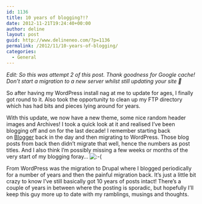 ```yaml
---
id: 1136
title: 10 years of blogging?!?
date: 2012-11-21T19:24:40+00:00
author: deline
layout: post
guid: http://www.delineneo.com/?p=1136
permalink: /2012/11/10-years-of-blogging/
categories:
  - General
---
```

_Edit: So this was attempt 2 of this post. Thank goodness for Google cache! Don&#8217;t start a migration to a new server whilst still updating your site 🙂_

So after having my WordPress install nag at me to update for ages, I finally got round to it. Also took the opportunity to clean up my FTP directory which has had bits and pieces lying around for years.

With this update, we now have a new theme, some nice random header images and Archives! I took a quick look at it and realised I’ve been blogging off and on for the last decade! I remember starting back on [Blogger](http://www.delineneo.com/2012/11/19/10-years-of-blogging/www.blogger.com "Blogger") back in the day and then migrating to WordPress. Those blog posts from back then didn’t migrate that well, hence the numbers as post titles. And I also think I’m possibly missing a few weeks or months of the very start of my blogging foray… ![:-(](http://www.delineneo.com/wp-includes/images/smilies/icon_sad.gif)

From WordPress was the migration to Drupal where I blogged periodically for a number of years and then the painful migration back. It’s just a little bit crazy to know I’ve still basically got 10 years of posts intact! There’s a couple of years in between where the posting is sporadic, but hopefully I’ll keep this guy more up to date with my ramblings, musings and thoughts.
